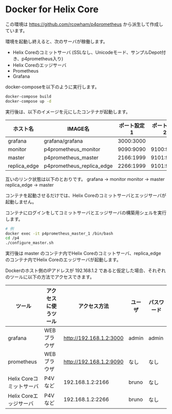 # Docker for Helix Core
この環境は https://github.com/rcowham/p4prometheus から派生して作成しています。

環境を起動し終えると、次のサーバが稼働します。
- Helix Coreのコミットサーバ (SSLなし、Unicodeモード、サンプルDepot付き、p4prometheus入り)
- Helix Coreのエッジサーバ
- Prometheus
- Grafana

docker-composeを以下のように実行します。
```bash
docker-compose build
docker-compose up -d
```

実行後は、以下のイメージを元にしたコンテナが起動します。

ホスト名 | IMAGE名 | ポート設定1 | ポート設定2 
--- | --- | --- | ---
grafana | grafana/grafana | 3000:3000 | 
monitor | p4prometheus_monitor | 9090:9090 | 9100:9100
master | p4prometheus_master | 2166:1999 | 9101:9100
replica_edge | p4prometheus_replica_edge | 2266:1999 | 9101:9100

互いのリンク状態は以下のとおりです。
grafana -> monitor
monitor -> master
replica_edge -> master 

コンテナを起動させるだけでは、Helix Coreのコミットサーバとエッジサーバが起動しません。

コンテナにログインをしてコミットサーバとエッジサーバの構築用シェルを実行します。
```bash
# 例
docker exec -it p4prometheus_master_1 /bin/bash
cd /p4
./configure_master.sh
```

実行後は master のコンテナ内でHelix Coreのコミットサーバ、replica_edge のコンテナ内でHelix Coreのエッジサーバが起動します。

Dockerのホスト側のIPアドレスが 192.168.1.2 であると仮定した場合、それぞれのツールに以下の方法でアクセスできます。

ツール | アクセスに使うツール | アクセス方法 | ユーザ | パスワード
--- | --- | --- | --- | --- 
grafana | WEBブラウザ | http://192.168.1.2:3000 | admin | admin
prometheus | WEBブラウザ | http://192.168.1.2:9090 | なし | なし
Helix Coreコミットサーバ | P4Vなど | 192.168.1.2:2166 | bruno | なし
Helix Coreエッジサーバ | P4Vなど | 192.168.1.2:2266 | bruno | なし
